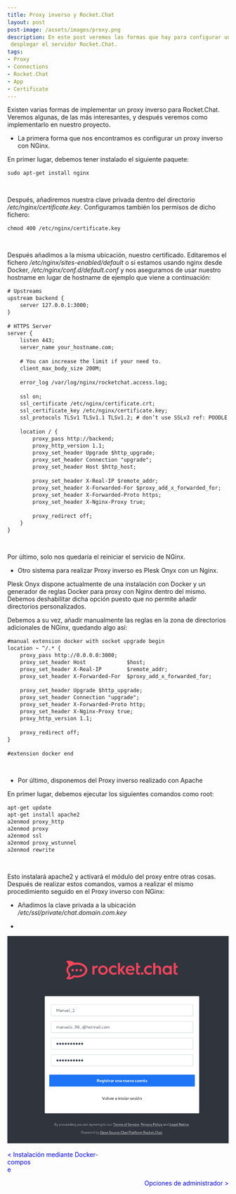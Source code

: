 ```yaml
---
title: Proxy inverso y Rocket.Chat
layout: post
post-image: /assets/images/proxy.png
description: En este post veremos las formas que hay para configurar un proxy inverso para 
 desplegar el servidor Rocket.Chat.
tags:
- Proxy
- Connections
- Rocket.Chat
- App
- Certificate
---
```


Existen varias formas de implementar un proxy inverso para Rocket.Chat. Veremos algunas, de las 
más interesantes, y después veremos como implementarlo en nuestro proyecto.

* La primera forma que nos encontramos es configurar un proxy inverso con NGinx.

En primer lugar, debemos tener instalado el siguiente paquete:


	sudo apt-get install nginx

<br>

Después, añadiremos nuestra clave privada dentro del directorio */etc/nginx/certificate.key*.
Configuramos también los permisos de dicho fichero:

	chmod 400 /etc/nginx/certificate.key

<br>

Después añadimos a la misma ubicación, nuestro certificado. Editaremos el fichero
*/etc/nginx/sites-enabled/default* o si estamos usando nginx desde Docker, */etc/nginx/conf.d/default.conf*
y nos aseguramos de usar nuestro hostname en lugar de hostname de ejemplo que viene a continuación:

```
# Upstreams
upstream backend {
    server 127.0.0.1:3000;
}

# HTTPS Server
server {
    listen 443;
    server_name your_hostname.com;

    # You can increase the limit if your need to.
    client_max_body_size 200M;

    error_log /var/log/nginx/rocketchat.access.log;

    ssl on;
    ssl_certificate /etc/nginx/certificate.crt;
    ssl_certificate_key /etc/nginx/certificate.key;
    ssl_protocols TLSv1 TLSv1.1 TLSv1.2; # don’t use SSLv3 ref: POODLE

    location / {
        proxy_pass http://backend;
        proxy_http_version 1.1;
        proxy_set_header Upgrade $http_upgrade;
        proxy_set_header Connection "upgrade";
        proxy_set_header Host $http_host;

        proxy_set_header X-Real-IP $remote_addr;
        proxy_set_header X-Forwarded-For $proxy_add_x_forwarded_for;
        proxy_set_header X-Forwarded-Proto https;
        proxy_set_header X-Nginx-Proxy true;

        proxy_redirect off;
    }
}
```
<br>

Por último, solo nos quedaría el reiniciar el servicio de NGinx.

* Otro sistema para realizar Proxy inverso es Plesk Onyx con un Nginx.

Plesk Onyx dispone actualmente de una instalación con Docker y un generador de reglas Docker para proxy
con Nginx dentro del mismo. Debemos deshabilitar dicha opción puesto que no permite añadir directorios
personalizados.

Debemos a su vez, añadir manualmente las reglas en la zona de directorios adicionales de NGinx, quedando
algo así:

```
#manual extension docker with socket upgrade begin
location ~ ^/.* {
    proxy_pass http://0.0.0.0:3000;
    proxy_set_header Host             $host;
    proxy_set_header X-Real-IP        $remote_addr;
    proxy_set_header X-Forwarded-For  $proxy_add_x_forwarded_for;

    proxy_set_header Upgrade $http_upgrade;
    proxy_set_header Connection "upgrade";
    proxy_set_header X-Forwarded-Proto http;
    proxy_set_header X-Nginx-Proxy true;
    proxy_http_version 1.1;

    proxy_redirect off;
}

#extension docker end
```
<br>

* Por último, disponemos del Proxy inverso realizado con Apache

En primer lugar, debemos ejecutar los siguientes comandos como root:

```
apt-get update
apt-get install apache2
a2enmod proxy_http
a2enmod proxy
a2enmod ssl
a2enmod proxy_wstunnel
a2enmod rewrite
```
<br>

Esto instalará apache2 y activará el módulo del proxy entre otras cosas.
Después de realizar estos comandos, vamos a realizar el mismo procedimiento seguido en el Proxy inverso
con NGinx:

 * Añadimos la clave privada a la ubicación */etc/ssl/private/chat.domain.com.key*

 * 

<div style="text-align: center"><img src="/assets/images/user3.png" width="800" /></div>

<div>

 <span style="margin-right:980px;text-align:left;color:blue" onclick="document.location.href = 'dockercompose-post'; return false">< Instalación mediante Docker-compose</span>

 <span style="margin-left:0px;float:right;color:blue" onclick="document.location.href = 'admin-post'; return false">Opciones de administrador ></span>

</div>

